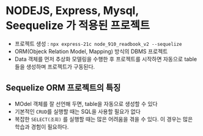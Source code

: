 # NODEJS, Express, Mysql, Seequelize 가 적용된 프로젝트

- 프로젝트 생성 : `npx express-21c node_910_readbook_v2 --sequelize`
- ORM(Objeck Relation Model, Mapping) 방식의 DBMS 프로젝트
- Data 객체를 먼저 추상화 모델링을 수행한 후 프로젝트를 시작하면 자동으로 table 들을 생성하며 프로젝트가 구동된다.

## Sequelize ORM 프로젝트의 특징

- MOdel 객체를 잘 선언해 두면, table을 자동으로 생성할 수 있다
- 기본적인 `CRUD`를 실행할 때는 SQL을 사용할 필요가 없다
- 복잡한 `SELECT(조회)` 를 실행할 때는 많은 어려움을 겪을 수 있다.
  이 경우는 많은 학습과 경험이 필요하다.
